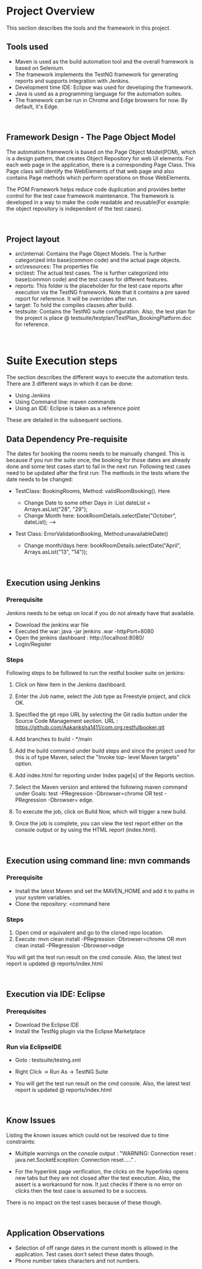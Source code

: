 # Project Overview 

This section describes the tools and the framework in this project.

## Tools used

- Maven is used as the build automation tool and the overall framework is based on Selenium. 
- The framework implements the TestNG framework for generating reports and supports integration with Jenkins.
- Development time IDE:  Eclipse was used for developing the framework. 
- Java is used as a programming language for the automation suites.
- The framework can be run in Chrome and Edge browsers for now. By default, it's Edge.

<br/>

## Framework Design - The Page Object Model

The automation framework is based on the Page Object Model(POM), which is a design pattern, that creates Object Repository 
for web UI elements.  For each web page in the application, there is a corresponding Page Class. This Page class will 
identify the WebElements of that web page and also contains Page methods which perform operations on those WebElements.

The POM Framework helps reduce code duplication and provides better control for the test case framework maintenance. 
The framework is developed in a way to make the code readable and reusable(For example: the object repository is independent of the test cases).

<br/>

## Project layout

- src\internal: Contains the Page Object Models. The is further categorized into base(common code) and the actual page objects.
- src\resources: The properties file
- src\test: The actual test cases. The is further categorized into base(common code) and the test cases for different features. 
- reports: This folder is the placeholder for the test case reports after execution via the TestNG framework. Note that it contains
a pre saved report for reference. It will be overriden after run.
- target: To hold the compiles classes after build.
- testsuite: Contains the TestNG suite configuration. Also, the test plan for the project is place @ testsuite/testplan/TestPlan_BookingPlatform.doc for reference.


<br/>


# Suite Execution steps

The section describes the different ways to execute the automation tests. There are 3 different ways in which it can be done:
- Using Jenkins
- Using Command line: maven commands
- Using an IDE: Eclipse is taken as a reference point

These are detailed in the subsequent sections.

## Data Dependency Pre-requisite

The dates for booking the rooms needs to be manually changed. This is because if you run the suite once, the booking for those dates
are already done and some test cases start to fail in the next run. Following test cases need to be updated after the first run:
The methods in the tests where the date needs to be changed: 

- TestClass: BookingRooms, Method: validRoomBooking(). Here
  - Change Date to some other Days in :List<String> dateList = Arrays.asList("28", "29");
  - Change Month here: bookRoomDetails.selectDate("October", dateList); --> 
		
- Test Class: ErrorValidationBooking, Method:unavailableDate()
  - Change month/days here: bookRoomDetails.selectDate("April", Arrays.asList("13", "14"));

<br/>

## Execution using Jenkins 

### Prerequisite

Jenkins needs to be setup on local if you do not already have that available. 
- Download the jenkins war file
- Executed the war: java -jar jenkins .war -httpPort=8080
- Open the jenkins dashboard :  http://localhost:8080/
- Login/Register

### Steps

Following steps to be followed to run the restful booker suite on jenkins: 

1. Click on New Item in the Jenkins dashboard.

2. Enter the Job name, select the Job type as Freestyle project, and click OK.

3. Specified the git repo URL by selecting the Git radio button under the Source Code Management section. URL :           
https://github.com/Aakanksha1411/com.org.restfulbooker.git

4. Add branches to build - */main

5. Add the build command under build steps and since the project used for this is of type Maven,  select the "Invoke top- level Maven targets" option.

6. Add index.html for reporting under Index page[s] of the Reports section.

7. Select the Maven version and entered the following maven command under Goals: test -PRegression -Dbrowser=chrome OR test -PRegression -Dbrowser= edge.

8. To execute the job, click on Build Now, which will trigger a new build.

9. Once the job is complete, you can view the test report either on the console output or by using the HTML report (index.html).

<br/>

## Execution using command line: mvn commands

### Prerequisite

- Install the latest Maven and set the MAVEN_HOME and add it to paths in your system variables.
- Clone the repository: <command here

### Steps 

1. Open cmd or equivalent and go to the cloned repo location.
2. Execute: mvn clean install -PRegression -Dbrowser=chrome OR mvn clean install -PRegression -Dbrowser=edge

You will get the test run result on the cmd console. Also, the latest test report is updated @ reports/index.html

<br/>

## Execution via IDE: Eclipse

### Prerequisites

- Download the Eclipse IDE 
- Install the TestNg plugin via the Eclipse Marketplace

### Run via EclipseIDE

- Goto : testsuite/testng.xml
- Right Click -> Run As -> TestNG Suite

- You will get the test run result on the cmd console. Also, the latest test report is updated @ reports/index.html

<br/>

## Know Issues

Listing the known issues which could not be resolved due to time constraints: 

- Multiple warnings on the console output : "WARNING: Connection reset : java.net.SocketException: Connection reset....." .
  
- For the hyperlink page verification, the clicks on the hyperlinks opens new tabs but they are not closed after the test execution. Also, the assert is a workaround for now. It just checks if there is no error on clicks then the test case is assumed to be a success.

There is no impact on the test cases because of these though. 

<br/>

## Application Observations 

- Selection of off range dates in the current month is allowed in the application. Test cases don't select these dates though. 
- Phone number takes characters and not numbers. 
